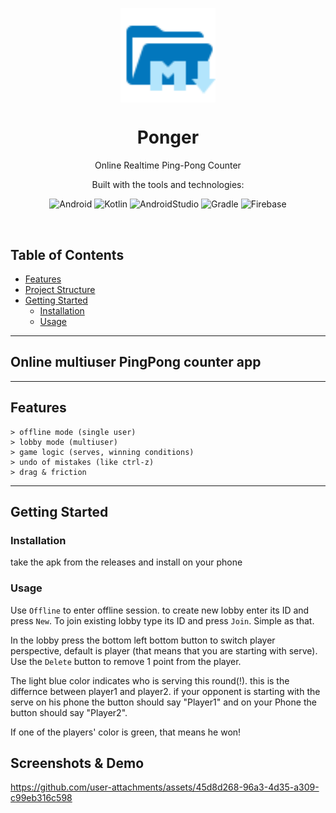 <p align="center">
    <img src="https://raw.githubusercontent.com/PKief/vscode-material-icon-theme/ec559a9f6bfd399b82bb44393651661b08aaf7ba/icons/folder-markdown-open.svg" align="center" width="30%">
</p>
<p align="center"><h1 align="center">Ponger</h1></p>
<p align="center">
	Online Realtime Ping-Pong Counter
</p>
<p align="center">
	<!-- local repository, no metadata badges. --></p>
<p align="center">Built with the tools and technologies:</p>
<p align="center">
	<img src="https://img.shields.io/badge/Android-3DDC84?logo=android&logoColor=white" alt="Android">
	<img src="https://img.shields.io/badge/kotlin-%237F52FF?logo=kotlin&logoColor=white" alt="Kotlin">
	<img src="https://img.shields.io/badge/Android_Studio-3DDC84?logo=android-studio&logoColor=white" alt="AndroidStudio">
	<img src="https://img.shields.io/badge/gradle-02303A?logo=gradle&logoColor=white" alt="Gradle">
  <img src="https://img.shields.io/badge/firebase-ffca28?logo=firebase&logoColor=black" alt="Firebase">
</p>
<br>

##  Table of Contents

- [ Features](#-features)
- [ Project Structure](#-project-structure)
- [ Getting Started](#-getting-started)
  - [ Installation](#-installation)
  - [ Usage](#-usage)

---

## Online multiuser PingPong counter app

---

##  Features

	> offline mode (single user)
	> lobby mode (multiuser)
	> game logic (serves, winning conditions)
	> undo of mistakes (like ctrl-z)
	> drag & friction

---


##  Getting Started

###  Installation

take the apk from the releases and install on your phone

###  Usage
Use `Offline` to enter offline session. to create new lobby enter its ID and press `New`. To join existing lobby type its ID and press `Join`.
Simple as that.

In the lobby press the bottom left bottom button to switch player perspective, default is player (that means that you are starting with serve).
Use the `Delete` button to remove 1 point from the player.

The light blue color indicates who is serving this round(!). this is the differnce between player1 and player2. 
if your opponent is starting with the serve on his phone the button should say "Player1" and on your Phone the button should say "Player2".

If one of the players' color is green, that means he won!

## Screenshots & Demo

https://github.com/user-attachments/assets/45d8d268-96a3-4d35-a309-c99eb316c598

